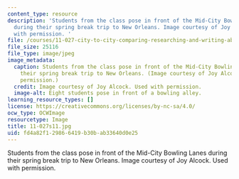 ```yaml
---
content_type: resource
description: 'Students from the class pose in front of the Mid-City Bowling Lanes
  during their spring break trip to New Orleans. Image courtesy of Joy Alcock. Used
  with permission. '
file: /courses/11-027-city-to-city-comparing-researching-and-writing-about-cities-new-orleans-spring-2011/fd4a82f129866419b30bab33640d0e25_11-027s11.jpg
file_size: 25116
file_type: image/jpeg
image_metadata:
  caption: Students from the class pose in front of the Mid-City Bowling Lanes during
    their spring break trip to New Orleans. (Image courtesy of Joy Alcock. Used with
    permission.)
  credit: Image courtesy of Joy Alcock. Used with permission.
  image-alt: Eight students pose in front of a bowling alley.
learning_resource_types: []
license: https://creativecommons.org/licenses/by-nc-sa/4.0/
ocw_type: OCWImage
resourcetype: Image
title: 11-027s11.jpg
uid: fd4a82f1-2986-6419-b30b-ab33640d0e25
---
```

Students from the class pose in front of the Mid-City Bowling Lanes during their spring break trip to New Orleans. Image courtesy of Joy Alcock. Used with permission. 